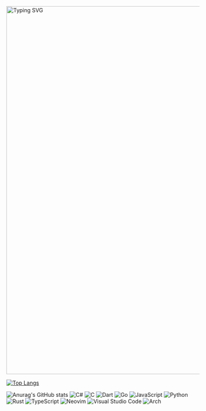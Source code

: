 <a href="https://git.io/typing-svg"><img src="https://readme-typing-svg.demolab.com?font=Fira+Code&pause=1000&color=EEE9DA&background=6096B4&center=true&vCenter=true&width=435&lines=Hello+There;I+am+Mohamed+;A+Programming+enthusiast" alt="Typing SVG" style="width:100vw;" /></a>

[![Top Langs](https://github-readme-stats.vercel.app/api/top-langs/?username=mohamedLT&hide=V,C,GDscript)](https://github.com/anuraghazra/github-readme-stats)

![Anurag's GitHub stats](https://github-readme-stats.vercel.app/api?username=mohamedLT&show_icons=true&theme=onedark)
![C#](https://img.shields.io/badge/c%23-%23239120.svg?style=for-the-badge&logo=c-sharp&logoColor=white)
![C](https://img.shields.io/badge/c-%2300599C.svg?style=for-the-badge&logo=c&logoColor=white)
![Dart](https://img.shields.io/badge/dart-%230175C2.svg?style=for-the-badge&logo=dart&logoColor=white)
![Go](https://img.shields.io/badge/go-%2300ADD8.svg?style=for-the-badge&logo=go&logoColor=white)
![JavaScript](https://img.shields.io/badge/javascript-%23323330.svg?style=for-the-badge&logo=javascript&logoColor=%23F7DF1E)
![Python](https://img.shields.io/badge/python-3670A0?style=for-the-badge&logo=python&logoColor=ffdd54)
![Rust](https://img.shields.io/badge/rust-%23000000.svg?style=for-the-badge&logo=rust&logoColor=white)
![TypeScript](https://img.shields.io/badge/typescript-%23007ACC.svg?style=for-the-badge&logo=typescript&logoColor=white)
![Neovim](https://img.shields.io/badge/NeoVim-%2357A143.svg?&style=for-the-badge&logo=neovim&logoColor=white)
![Visual Studio Code](https://img.shields.io/badge/Visual%20Studio%20Code-0078d7.svg?style=for-the-badge&logo=visual-studio-code&logoColor=white)
![Arch](https://img.shields.io/badge/Arch%20Linux-1793D1?logo=arch-linux&logoColor=fff&style=for-the-badge)
